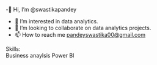  -👋 Hi, I’m @swastikapandey
- 👀 I’m interested in data analytics.
- 💞️ I’m looking to collaborate on data analytics projects.
- 📫 How to reach me pandeyswastika00@gmail.com



Skills:   
Business anaylsis
Power BI
